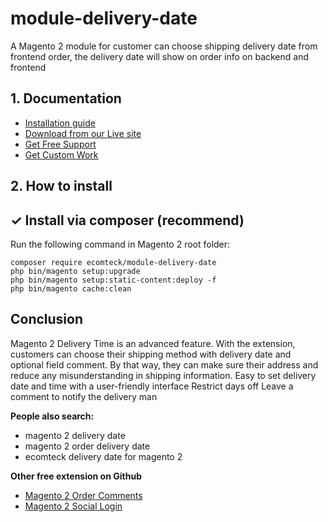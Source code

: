 # module-delivery-date
A Magento 2 module for customer can choose shipping delivery date from frontend order, the delivery date will show on order info on backend and frontend

## 1. Documentation

- [Installation guide](https://ecomteck.com/magento-2-tutorials/install-magento-2-extension/)
- [Download from our Live site](https://ecomteck.com/downloads/magento-2-delivery-time-extension/)
- [Get Free Support](https://ecomteck.com/ask-question/)
- [Get Custom Work](https://ecomteck.com/contact)

## 2. How to install


## ✓ Install via composer (recommend)
Run the following command in Magento 2 root folder:

```
composer require ecomteck/module-delivery-date
php bin/magento setup:upgrade
php bin/magento setup:static-content:deploy -f
php bin/magento cache:clean
```

## Conclusion

Magento 2 Delivery Time is an advanced feature. With the extension, customers can choose their shipping method with delivery date and optional field comment. By that way, they can make sure their address and reduce any misunderstanding in shipping information.
Easy to set delivery date and time with a user-friendly interface
Restrict days off
Leave a comment to notify the delivery man

**People also search:**
- magento 2 delivery date
- magento 2 order delivery date
- ecomteck delivery date for magento 2


**Other free extension on Github**
- [Magento 2 Order Comments](https://github.com/ecomteck/magento2-order-comments)
- [Magento 2 Social Login](https://github.com/ecomteck/magento-2-social-login)

